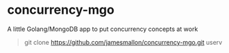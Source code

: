 # concurrency-mgo
A little Golang/MongoDB app to put concurrency concepts at work

> git clone https://github.com/jamesmallon/concurrency-mgo.git userv
